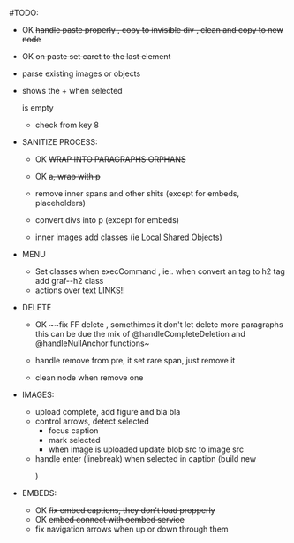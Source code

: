 
#TODO:

  + OK ~~handle paste properly , copy to invisible div , clean and copy to new node~~
  + OK ~~on paste set caret to the last element~~
  + parse existing images or objects
  + shows the + when selected <p> is empty
    + check from key 8

  + SANITIZE PROCESS:
    + OK ~~WRAP INTO PARAGRAPHS ORPHANS~~
    + OK ~~a,  wrap with p~~

    + remove inner spans and other shits (except for embeds, placeholders)
    + convert divs into p (except for embeds)
    + inner images add classes (ie <a target="_blank" href="http://kb2.adobe.com/cps/161/tn_16194.html" data-href="http://kb2.adobe.com/cps/161/tn_16194.html" class="markup--anchor markup--p-anchor" data-tooltip="http://kb2.adobe.com/cps/161/tn_16194.html" data-tooltip-position="bottom" data-tooltip-type="link">Local Shared Objects</a>)

  + MENU
    + Set classes when execCommand , ie:. when convert an <a> tag to h2 tag add graf--h2 class
    + actions over text LINKS!!

  + DELETE

    + OK ~~fix FF delete , somethimes it don't let delete more paragraphs
      this can be due the mix of @handleCompleteDeletion and @handleNullAnchor functions~

    + handle remove from pre, it set rare span, just remove it
    + clean node when remove one

  + IMAGES:
    + upload complete, add figure and bla bla
    + control arrows, detect selected
      + focus caption
      + mark selected
      + when image is uploaded update blob src to image src
    + handle enter (linebreak) when selected in caption (build new <p>)

  + EMBEDS:
    + OK ~~fix embed captions, they don't load propperly~~
    + OK ~~embed connect with oembed service~~
    + fix navigation arrows when up or down through them



